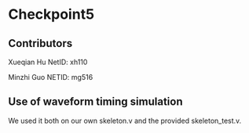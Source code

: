 # Checkpoint5
## Contributors
Xueqian Hu NetID: xh110

Minzhi Guo NETID: mg516

## Use of waveform timing simulation
We used it both on our own skeleton.v and the provided skeleton_test.v.
